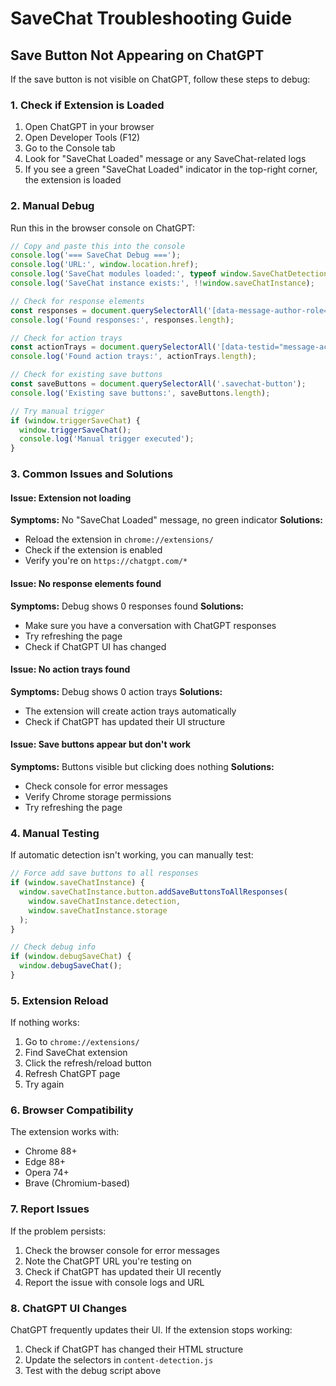 # SaveChat Troubleshooting Guide

## Save Button Not Appearing on ChatGPT

If the save button is not visible on ChatGPT, follow these steps to debug:

### 1. Check if Extension is Loaded

1. Open ChatGPT in your browser
2. Open Developer Tools (F12)
3. Go to the Console tab
4. Look for "SaveChat Loaded" message or any SaveChat-related logs
5. If you see a green "SaveChat Loaded" indicator in the top-right corner, the extension is loaded

### 2. Manual Debug

Run this in the browser console on ChatGPT:

```javascript
// Copy and paste this into the console
console.log('=== SaveChat Debug ===');
console.log('URL:', window.location.href);
console.log('SaveChat modules loaded:', typeof window.SaveChatDetection !== 'undefined');
console.log('SaveChat instance exists:', !!window.saveChatInstance);

// Check for response elements
const responses = document.querySelectorAll('[data-message-author-role="assistant"]');
console.log('Found responses:', responses.length);

// Check for action trays
const actionTrays = document.querySelectorAll('[data-testid="message-actions"]');
console.log('Found action trays:', actionTrays.length);

// Check for existing save buttons
const saveButtons = document.querySelectorAll('.savechat-button');
console.log('Existing save buttons:', saveButtons.length);

// Try manual trigger
if (window.triggerSaveChat) {
  window.triggerSaveChat();
  console.log('Manual trigger executed');
}
```

### 3. Common Issues and Solutions

#### Issue: Extension not loading
**Symptoms:** No "SaveChat Loaded" message, no green indicator
**Solutions:**
- Reload the extension in `chrome://extensions/`
- Check if the extension is enabled
- Verify you're on `https://chatgpt.com/*`

#### Issue: No response elements found
**Symptoms:** Debug shows 0 responses found
**Solutions:**
- Make sure you have a conversation with ChatGPT responses
- Try refreshing the page
- Check if ChatGPT UI has changed

#### Issue: No action trays found
**Symptoms:** Debug shows 0 action trays
**Solutions:**
- The extension will create action trays automatically
- Check if ChatGPT has updated their UI structure

#### Issue: Save buttons appear but don't work
**Symptoms:** Buttons visible but clicking does nothing
**Solutions:**
- Check console for error messages
- Verify Chrome storage permissions
- Try refreshing the page

### 4. Manual Testing

If automatic detection isn't working, you can manually test:

```javascript
// Force add save buttons to all responses
if (window.saveChatInstance) {
  window.saveChatInstance.button.addSaveButtonsToAllResponses(
    window.saveChatInstance.detection,
    window.saveChatInstance.storage
  );
}

// Check debug info
if (window.debugSaveChat) {
  window.debugSaveChat();
}
```

### 5. Extension Reload

If nothing works:

1. Go to `chrome://extensions/`
2. Find SaveChat extension
3. Click the refresh/reload button
4. Refresh ChatGPT page
5. Try again

### 6. Browser Compatibility

The extension works with:
- Chrome 88+
- Edge 88+
- Opera 74+
- Brave (Chromium-based)

### 7. Report Issues

If the problem persists:
1. Check the browser console for error messages
2. Note the ChatGPT URL you're testing on
3. Check if ChatGPT has updated their UI recently
4. Report the issue with console logs and URL

### 8. ChatGPT UI Changes

ChatGPT frequently updates their UI. If the extension stops working:
1. Check if ChatGPT has changed their HTML structure
2. Update the selectors in `content-detection.js`
3. Test with the debug script above 